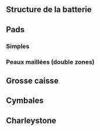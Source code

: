 ## Structure de la batterie

## Pads
### Simples
### Peaux maillées (double zones)

## Grosse caisse 

## Cymbales

## Charleystone